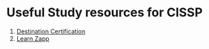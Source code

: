 # Useful Study resources for CISSP
1. [Destination Certification](https://www.youtube.com/@destcert)
2. [Learn Zapp](https://www.learnzapp.com/apps/cissp/)
